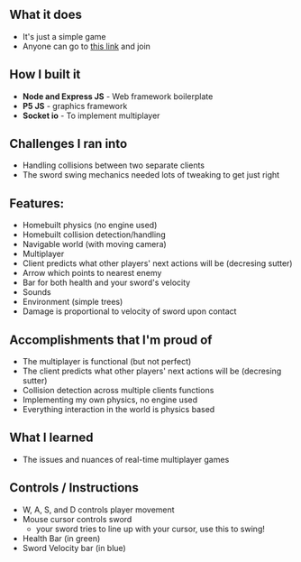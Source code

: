 ## What it does
- It's just a simple game
- Anyone can go to [this link](https://hoo-hacks-2020.herokuapp.com) and join

## How I built it
- **Node and Express JS** - Web framework boilerplate
- **P5 JS** - graphics framework
- **Socket io** - To implement multiplayer

## Challenges I ran into
- Handling collisions between two separate clients
- The sword swing mechanics needed lots of tweaking to get just right

## Features:
- Homebuilt physics (no engine used)
- Homebuilt collision detection/handling
- Navigable world (with moving camera)
- Multiplayer
- Client predicts what other players' next actions will be (decresing sutter)
- Arrow which points to nearest enemy
- Bar for both health and your sword's velocity
- Sounds
- Environment (simple trees)
- Damage is proportional to velocity of sword upon contact

## Accomplishments that I'm proud of
- The multiplayer is functional (but not perfect)
- The client predicts what other players' next actions will be (decresing sutter)
- Collision detection across multiple clients functions
- Implementing my own physics, no engine used
- Everything interaction in the world is physics based

## What I learned
- The issues and nuances of real-time multiplayer games

## Controls / Instructions
- W, A, S, and D controls player movement
- Mouse cursor controls sword
  - your sword tries to line up with your cursor, use this to swing!
- Health Bar (in green)
- Sword Velocity bar (in blue)
